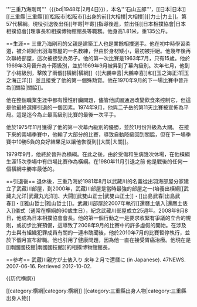 '''三重乃海剛司'''（{{bd|1948年|2月4日}}），本名'''石山五郎'''，[[日本|日本]][[三重縣|三重縣]][[松阪市|松阪市]]出身的前[[大相撲|大相撲]][[力士|力士]]。第57代横綱。現役引退後出任[[年寄|年寄]]指導後進，並出任[[日本相撲協會|日本相撲協會]]理事長和相撲博物館館長等職務。他身高1.81米，重135公斤。

==生涯==
三重乃海剛司的父親是建築工人也是業餘相撲選手。他在初中時學習柔道，被介紹給出羽海部屋的一名教練，但由於身材矮小，最初被拒絕。他幾年後再次聯絡部屋，這次被接受為弟子。他的第一次比賽是1963年7月，只有15歲。他於1969年3月晉升為十兩級別，並於1969年9月被昇到了幕內級別。次年七月，他到了小結級別，擊敗了兩個[[橫綱|橫綱]]（[[大鵬幸喜|大鵬幸喜]]和[[玉之海正洋|玉之海正洋]]）並且接受了他的第一個殊勲賞。他在1970年9月的下一場比賽中晉升為[[關脇|關脇]]。

他在整個職業生涯中都有慢性肝臟問題，儘管他試圖通過改變飲食來控制它，但這是他最終選擇引退的一個因素。1974年9月，他與二子岳的第11天比賽被宣佈為平局。這是迄今為止最高級別比賽的最後一次平手。

他於1975年11月獲得了他的第一次幕內級別的優勝，並於1月份升級為大關。 在接下來的兩場季賽中，他輸了大部分的比賽，導致自動降級回到關脇，但在下一場季賽中10勝5負的良好結果足以讓他恢復到[[大關|大關]]。

1979年9月，他終於晉升為横綱。在此之後，由於受傷和生病幾次休場，在他橫綱生涯15次季場中有四場比賽作為橫綱。在1980年11月引退之前 他是戰後的任何一個橫綱中勝率最低的。

==引退後==
退休後，三重乃海於1981年8月以武藏川的名義從出羽海部屋分家建立了武藏川部屋，到2000年，武藏川部屋是當時最強的部屋之一(培養出橫綱[[武藏丸光洋|武藏丸光洋]]、大閞[[武雙山正士|武雙山正士]]・[[出島武春|出島武春]]・[[雅山哲士|雅山哲士]])。武藏川部屋於2007年執行[[還曆土俵入|還曆土俵入]]儀式（通常在横綱的60歲生日），紀念武藏川部屋成立25週年。2008年9月8日，他成為日本相撲協會會長。他的第一個行動之一是要求收緊有爭議的立合的規則，或初步比賽預備，這導致了2008年9月的比賽中的許多虛假的開始。在涉及力士與有組織犯罪成員有關的一連串醜聞後，他於2010年7月的比賽暫停執行，並於下個月宣布辭職。他也引用了健康問題，因為他一直在接受胃癌治療。他現在是[[兩國國技館|兩國國技館]]的相撲博物館館長。

==參考==
武蔵川親方が土俵入り 来年２月で還暦に (in Japanese). 47NEWS. 2007-06-16. Retrieved 2012-10-02.

{{历代横纲}}

[[category:横綱|category:横綱]]
[[category:三重縣出身人物|category:三重縣出身人物]]